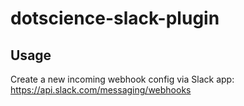 # dotscience-slack-plugin


## Usage

Create a new incoming webhook config via Slack app: https://api.slack.com/messaging/webhooks